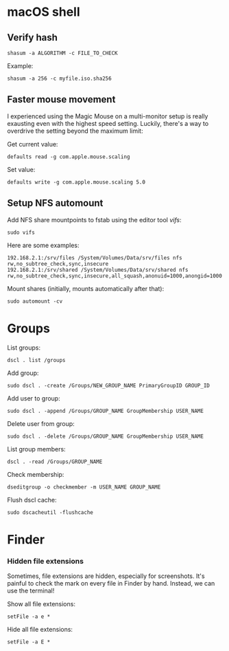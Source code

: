 # macOS shell

Verify hash
---

```
shasum -a ALGORITHM -c FILE_TO_CHECK
```

Example:

```
shasum -a 256 -c myfile.iso.sha256
```


Faster mouse movement
---

I experienced using the Magic Mouse on a multi-monitor setup is really exausting even with the highest speed setting. Luckily, there's a way to overdrive the setting beyond the maximum limit:

Get current value:

```
defaults read -g com.apple.mouse.scaling
```

Set value:

```
defaults write -g com.apple.mouse.scaling 5.0
```


Setup NFS automount
---

Add NFS share mountpoints to fstab using the editor tool _vifs_:

```
sudo vifs
```

Here are some examples:

```
192.168.2.1:/srv/files /System/Volumes/Data/srv/files nfs rw,no_subtree_check,sync,insecure
192.168.2.1:/srv/shared /System/Volumes/Data/srv/shared nfs rw,no_subtree_check,sync,insecure,all_squash,anonuid=1000,anongid=1000
```

Mount shares (initially, mounts automatically after that):

```
sudo automount -cv
```

Groups
===

List groups:
```
dscl . list /groups
```

Add group:
```
sudo dscl . -create /Groups/NEW_GROUP_NAME PrimaryGroupID GROUP_ID
```

Add user to group:
```
sudo dscl . -append /Groups/GROUP_NAME GroupMembership USER_NAME
```

Delete user from group:
```
sudo dscl . -delete /Groups/GROUP_NAME GroupMembership USER_NAME
```

List group members:
```
dscl . -read /Groups/GROUP_NAME
```

Check membership:
```
dseditgroup -o checkmember -m USER_NAME GROUP_NAME
```

Flush dscl cache:
```
sudo dscacheutil -flushcache
```

Finder
===

### Hidden file extensions

Sometimes, file extensions are hidden, especially for screenshots. It's painful to check the mark on every file in Finder by hand. Instead, we can use the terminal!

Show all file extensions:
```
setFile -a e *
```

Hide all file extensions:
```
setFile -a E *
```
